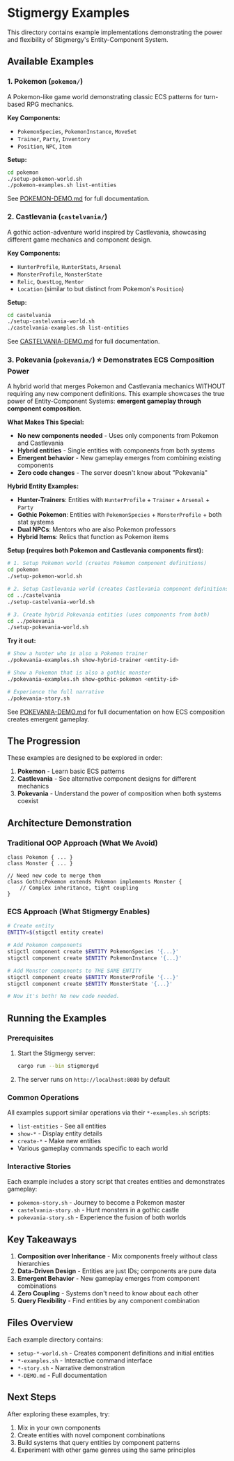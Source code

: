 # Stigmergy Examples

This directory contains example implementations demonstrating the power and flexibility of Stigmergy's Entity-Component System.

## Available Examples

### 1. Pokemon (`pokemon/`)
A Pokemon-like game world demonstrating classic ECS patterns for turn-based RPG mechanics.

**Key Components:**
- `PokemonSpecies`, `PokemonInstance`, `MoveSet`
- `Trainer`, `Party`, `Inventory`
- `Position`, `NPC`, `Item`

**Setup:**
```bash
cd pokemon
./setup-pokemon-world.sh
./pokemon-examples.sh list-entities
```

See [POKEMON-DEMO.md](pokemon/POKEMON-DEMO.md) for full documentation.

### 2. Castlevania (`castelvania/`)
A gothic action-adventure world inspired by Castlevania, showcasing different game mechanics and component design.

**Key Components:**
- `HunterProfile`, `HunterStats`, `Arsenal`
- `MonsterProfile`, `MonsterState`
- `Relic`, `QuestLog`, `Mentor`
- `Location` (similar to but distinct from Pokemon's `Position`)

**Setup:**
```bash
cd castelvania
./setup-castelvania-world.sh
./castelvania-examples.sh list-entities
```

See [CASTELVANIA-DEMO.md](castelvania/CASTELVANIA-DEMO.md) for full documentation.

### 3. Pokevania (`pokevania/`) ⭐ **Demonstrates ECS Composition Power**
A hybrid world that merges Pokemon and Castlevania mechanics WITHOUT requiring any new component definitions. This example showcases the true power of Entity-Component Systems: **emergent gameplay through component composition**.

**What Makes This Special:**
- **No new components needed** - Uses only components from Pokemon and Castlevania
- **Hybrid entities** - Single entities with components from both systems
- **Emergent behavior** - New gameplay emerges from combining existing components
- **Zero code changes** - The server doesn't know about "Pokevania"

**Hybrid Entity Examples:**
- **Hunter-Trainers**: Entities with `HunterProfile` + `Trainer` + `Arsenal` + `Party`
- **Gothic Pokemon**: Entities with `PokemonSpecies` + `MonsterProfile` + both stat systems
- **Dual NPCs**: Mentors who are also Pokemon professors
- **Hybrid Items**: Relics that function as Pokemon items

**Setup (requires both Pokemon and Castlevania components first):**
```bash
# 1. Setup Pokemon world (creates Pokemon component definitions)
cd pokemon
./setup-pokemon-world.sh

# 2. Setup Castlevania world (creates Castlevania component definitions)
cd ../castelvania
./setup-castelvania-world.sh

# 3. Create hybrid Pokevania entities (uses components from both)
cd ../pokevania
./setup-pokevania-world.sh
```

**Try it out:**
```bash
# Show a hunter who is also a Pokemon trainer
./pokevania-examples.sh show-hybrid-trainer <entity-id>

# Show a Pokemon that is also a gothic monster
./pokevania-examples.sh show-gothic-pokemon <entity-id>

# Experience the full narrative
./pokevania-story.sh
```

See [POKEVANIA-DEMO.md](pokevania/POKEVANIA-DEMO.md) for full documentation on how ECS composition creates emergent gameplay.

## The Progression

These examples are designed to be explored in order:

1. **Pokemon** - Learn basic ECS patterns
2. **Castlevania** - See alternative component designs for different mechanics
3. **Pokevania** - Understand the power of composition when both systems coexist

## Architecture Demonstration

### Traditional OOP Approach (What We Avoid)
```
class Pokemon { ... }
class Monster { ... }

// Need new code to merge them
class GothicPokemon extends Pokemon implements Monster {
    // Complex inheritance, tight coupling
}
```

### ECS Approach (What Stigmergy Enables)
```bash
# Create entity
ENTITY=$(stigctl entity create)

# Add Pokemon components
stigctl component create $ENTITY PokemonSpecies '{...}'
stigctl component create $ENTITY PokemonInstance '{...}'

# Add Monster components to THE SAME ENTITY
stigctl component create $ENTITY MonsterProfile '{...}'
stigctl component create $ENTITY MonsterState '{...}'

# Now it's both! No new code needed.
```

## Running the Examples

### Prerequisites
1. Start the Stigmergy server:
   ```bash
   cargo run --bin stigmergyd
   ```

2. The server runs on `http://localhost:8080` by default

### Common Operations

All examples support similar operations via their `*-examples.sh` scripts:
- `list-entities` - See all entities
- `show-*` - Display entity details
- `create-*` - Make new entities
- Various gameplay commands specific to each world

### Interactive Stories

Each example includes a story script that creates entities and demonstrates gameplay:
- `pokemon-story.sh` - Journey to become a Pokemon master
- `castelvania-story.sh` - Hunt monsters in a gothic castle
- `pokevania-story.sh` - Experience the fusion of both worlds

## Key Takeaways

1. **Composition over Inheritance** - Mix components freely without class hierarchies
2. **Data-Driven Design** - Entities are just IDs; components are pure data
3. **Emergent Behavior** - New gameplay emerges from component combinations
4. **Zero Coupling** - Systems don't need to know about each other
5. **Query Flexibility** - Find entities by any component combination

## Files Overview

Each example directory contains:
- `setup-*-world.sh` - Creates component definitions and initial entities
- `*-examples.sh` - Interactive command interface
- `*-story.sh` - Narrative demonstration
- `*-DEMO.md` - Full documentation

## Next Steps

After exploring these examples, try:
1. Mix in your own components
2. Create entities with novel component combinations
3. Build systems that query entities by component patterns
4. Experiment with other game genres using the same principles
